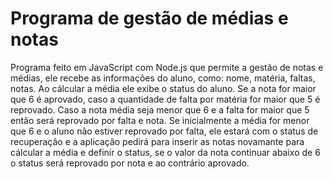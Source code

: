 # Programa de gestão de médias e notas
Programa feito em JavaScript com Node.js que permite a gestão de notas e médias, ele recebe as informações do aluno, como: nome, matéria, faltas, notas. Ao cálcular a média ele exibe o status do aluno. Se a nota for maior que 6 é aprovado, caso a quantidade de falta por matéria for maior que 5 é reprovado. Caso a nota média seja menor que 6 e a falta for maior que 5 então será reprovado por falta e nota. Se inicialmente a média for menor que 6 e o aluno não estiver reprovado por falta, ele estará com o status de recuperação e a aplicação pedirá para inserir as notas novamante para cálcular a média e definir o status, se o valor da nota continuar abaixo de 6 o status será reprovado por nota e ao contrário aprovado. 
